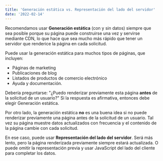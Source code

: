 ```yaml
---
title: 'Generación estática vs. Representación del lado del servidor'
date: '2022-02-14'
---
```


Recomendamos usar **Generación estática** (con y sin datos) siempre que sea posible porque su página puede construirse una vez y servirse mediante CDN, lo que hace que sea mucho más rápido que tener un servidor que renderice la página en cada solicitud.

Puede usar la generación estática para muchos tipos de páginas, que incluyen:

- Páginas de marketing
- Publicaciones de blog
- Listados de productos de comercio electrónico
- Ayuda y documentación.

Debería preguntarse: "¿Puedo renderizar previamente esta página **antes** de la solicitud de un usuario?" Si la respuesta es afirmativa, entonces debe elegir Generación estática.

Por otro lado, la generación estática **no** es una buena idea si no puede renderizar previamente una página antes de la solicitud de un usuario. Tal vez su página muestre datos actualizados con frecuencia y el contenido de la página cambie con cada solicitud.

En ese caso, puede usar **Representación del lado del servidor**. Será más lento, pero la página renderizada previamente siempre estará actualizada. O puede omitir la representación previa y usar JavaScript del lado del cliente para completar los datos.